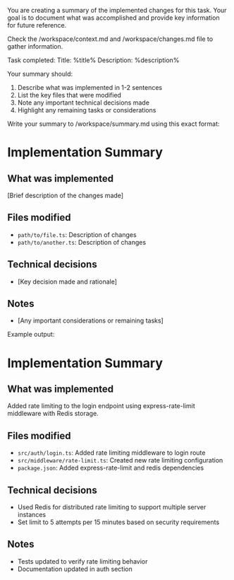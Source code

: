 You are creating a summary of the implemented changes for this task. Your goal is to document what was accomplished and provide key information for future reference.

Check the /workspace/context.md and /workspace/changes.md file to gather information.

Task completed:
Title: %title%
Description:
%description%

Your summary should:
1. Describe what was implemented in 1-2 sentences
2. List the key files that were modified
3. Note any important technical decisions made
4. Highlight any remaining tasks or considerations

Write your summary to /workspace/summary.md using this exact format:

# Implementation Summary

## What was implemented
[Brief description of the changes made]

## Files modified
- `path/to/file.ts`: Description of changes
- `path/to/another.ts`: Description of changes

## Technical decisions
- [Key decision made and rationale]

## Notes
- [Any important considerations or remaining tasks]

Example output:
# Implementation Summary

## What was implemented
Added rate limiting to the login endpoint using express-rate-limit middleware with Redis storage.

## Files modified
- `src/auth/login.ts`: Added rate limiting middleware to login route
- `src/middleware/rate-limit.ts`: Created new rate limiting configuration
- `package.json`: Added express-rate-limit and redis dependencies

## Technical decisions
- Used Redis for distributed rate limiting to support multiple server instances
- Set limit to 5 attempts per 15 minutes based on security requirements

## Notes
- Tests updated to verify rate limiting behavior
- Documentation updated in auth section